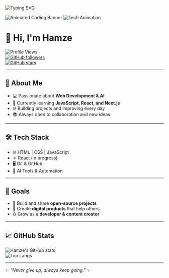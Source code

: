 ![Typing SVG](https://readme-typing-svg.herokuapp.com?size=30&duration=4000&color=00F7FF&center=true&vCenter=true&width=600&lines=Hi%2C+I'm+Hamze;Web+Developer+%26+Learner;Always+Keep+Going!;Open+to+Collaboration)

![Animated Coding Banner](https://c.tenor.com/F3q_0R0pMxIAAAAC/programming-coding.gif)
![Tech Animation](https://c.tenor.com/7cB6_XyCkI8AAAAC/code-programming.gif)

# 👋 Hi, I'm Hamze  

![Profile Views](https://komarev.com/ghpvc/?username=million28&color=blueviolet)  
[![GitHub followers](https://img.shields.io/github/followers/million28?label=Followers&style=social)](https://github.com/million28)  
[![GitHub stars](https://img.shields.io/github/stars/million28?affiliations=OWNER%2CCOLLABORATOR&style=social)](https://github.com/million28?tab=repositories)  

---

## 🚀 About Me  
- 💻 Passionate about **Web Development & AI**  
- 📖 Currently learning **JavaScript, React, and Next.js**  
- 🌐 Building projects and improving every day  
- 📚 Always open to collaboration and new ideas  

---

## 🛠️ Tech Stack  
- 🌐 HTML | CSS | JavaScript  
- ⚛️ React (in progress)  
- 🖥️ Git & GitHub  
- 🤖 AI Tools & Automation  

---

## 🌟 Goals  
- 🚀 Build and share **open-source projects**  
- 📘 Create **digital products** that help others  
- 🌐 Grow as a **developer & content creator**  

---

## 📈 GitHub Stats  
![Hamze's GitHub stats](https://github-readme-stats.vercel.app/api?username=million28&show_icons=true&theme=radical)  
![Top Langs](https://github-readme-stats.vercel.app/api/top-langs/?username=million28&layout=compact&theme=radical)  

---

✨ *“Never give up, always keep going.”* ✨


